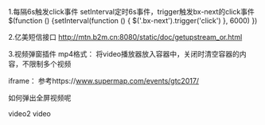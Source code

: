 1.每隔6s触发click事件  setInterval定时6s事件，trigger触发bx-next的click事件
$(function () {setInterval(function () { $('.bx-next').trigger('click') }, 6000) })

2.亿美短信接口
http://mtn.b2m.cn:8080/static/doc/getupstream_or.html

3.视频弹窗插件
mp4格式：
将video播放器放入容器中，关闭时清空容器的内容，不限制多个视频
<script>
	$('.vidbtn').click(function(){
		$('.vidbox').css("visibility","visible");
		var video = $(this).attr('id');//获取视频路径
		$('.vidbox .container').html("<video id='video'  src='"+video+"' preload='auto' controls='controls' autoplay='autoplay'></video>");
	});
	function close1(){
		$('.vidbox .container').html("");
		$('.vidbox').css("visibility","hidden");
	}
</script>
iframe：
参考https://www.supermap.com/events/gtc2017/

如何弹出全屏视频呢

<div class="vdobox">
	<video id="mario-video" controls autoplay="autoplay" style="display: none;">
		<source src="">
	</video>
</div>
<a alt="http://www.guangfan.com/Public/Gf2016/images/video2.mp4" class="iframe">video2</a>
<a alt="http://www.guangfan.com/Public/Gf2016/images/video.mp4" class="iframe">video</a>

<script>
	var aLi = document.querySelectorAll('.iframe');
	var  timer, videoHight = 500;///////////
	for (var i = 0; i < aLi.length; i++) {
		aLi[i].addEventListener('click', function () {
					//开始视频弹出事件
					var marioVideo = document.getElementById("mario-video");
					var hhh = document.getElementById("heool");
					document.getElementById("heool").style.display = "block";
					///////////////////////////
					timer = setInterval(function () {
						if (marioVideo.offsetHeight == videoHight) {
							document.getElementById("marioVideo").style.display = "none";
							clearInterval(timer)
						}
					}, 10)
					///////////////////////////
					if (marioVideo && this) {
						marioVideo.src = this.getAttribute("alt");
						if (marioVideo.requestFullscreen) {
							marioVideo.requestFullscreen();
						}
						else if (marioVideo.msRequestFullscreen) {
							marioVideo.msRequestFullscreen();
						}
						else if (marioVideo.mozRequestFullScreen) {
							marioVideo.mozRequestFullScreen();
						}
						else if (marioVideo.webkitRequestFullScreen) {
							marioVideo.webkitRequestFullScreen();
						}
					}
					//结束
				}
		);
	}
</script>


